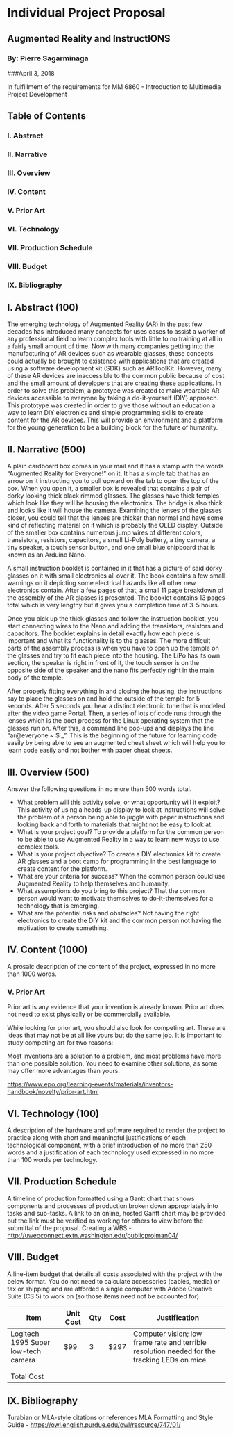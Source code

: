 # Individual Project Proposal

## Augmented Reality and InstructIONS
### By: Pierre Sagarminaga
###April 3, 2018

In fulfillment of the requirements for MM 6860 - Introduction to Multimedia Project Development


## Table of Contents
### I. Abstract
### II. Narrative
### III. Overview
### IV. Content
### V. Prior Art
### VI. Technology
### VII. Production Schedule
### VIII. Budget
### IX. Bibliography




## I. Abstract (100)

The emerging technology of Augmented Reality (AR) in the past few decades has introduced many concepts for uses cases to assist a worker of any professional field to learn complex tools with little to no training at all in a fairly small amount of time.
 Now with many companies getting into the manufacturing of AR devices such as wearable glasses, these concepts could actually be brought to existence with applications that are created using a software development kit (SDK) such as ARToolKit. 
However, many of these AR devices are inaccessible to the common public because of cost and the small amount of developers that are creating these applications. 
In order to solve this problem, a prototype was created to make wearable AR devices accessible to everyone by taking a do-it-yourself (DIY) approach. 
This prototype was created in order to give those without an education a way to learn DIY electronics and simple programming skills to create content for the AR devices.
This will provide an environment and a platform for the young generation to be a building block for the future of humanity.


## II. Narrative (500)

A plain cardboard box comes in your mail and it has a stamp with the words “Augmented Reality for Everyone!” on it. It has a simple tab that has an arrow on it instructing you to pull upward on the tab to open the top of the box. When you open it, a smaller box is revealed that contains a pair of dorky looking thick black rimmed glasses. The glasses have thick temples which look like they will be housing the electronics. The bridge is also thick and looks like it will house the camera. Examining the lenses of the glasses closer, you could tell that the lenses are thicker than normal and have some kind of reflecting material on it which is probably the OLED display. Outside of the smaller box contains numerous jump wires of different colors, transistors, resistors, capacitors, a small Li-Poly battery, a tiny camera, a tiny speaker, a touch sensor button, and one small blue chipboard that is known as an Arduino Nano.

A small instruction booklet is contained in it that has a picture of said dorky glasses on it with small electronics all over it. The book contains a few small warnings on it depicting some electrical hazards like all other new electronics contain. After a few pages of that, a small 11 page breakdown of the assembly of the AR glasses is presented. The booklet contains 13 pages total which is very lengthy but it gives you a completion time of 3-5 hours.

Once you pick up the thick glasses and follow the instruction booklet, you start connecting wires to the Nano and adding the transistors, resistors and capacitors. The booklet explains in detail exactly how each piece is important and what its functionality is to the glasses. The more difficult parts of the assembly process is when you have to open up the temple on the glasses and try to fit each piece into the housing. The LiPo has its own section, the speaker is right in front of it, the touch sensor is on the opposite side of the speaker and the nano fits perfectly right in the main body of the temple.

After properly fitting everything in and closing the housing, the instructions say to place the glasses on and hold the outside of the temple for 5 seconds. After 5 seconds you hear a distinct electronic tune that is modeled after the video game Portal. Then, a series of lots of code runs through the lenses which is the boot process for the Linux operating system that the glasses run on. After this, a command line pop-ups and displays the line “ar@everyone ~ $ _”. This is the beginning of the future for learning code easily by being able to see an augmented cheat sheet which will help you to learn code easily and not bother with paper cheat sheets. 


## III. Overview (500)
Answer the following questions in no more than 500 words total.

* What problem will this activity solve, or what opportunity will it exploit?
  This activity of using a heads-up display to look at instructions will solve the problem of a person being able to juggle     with paper instructions and looking back and forth to materials that might not be easy to look at.
* What is your project goal?
  To provide a platform for the common person to be able to use Augmented Reality in a way to learn new ways to use complex     tools.
* What is your project objective?
  To create a DIY electronics kit to create AR glasses and a boot camp for programming in the best language to create content   for the platform.
* What are your criteria for success?
  When the common person could use Augmented Reality to help themselves and humanity.
* What assumptions do you bring to this project?
  That the common person would want to motivate themselves to do-it-themselves for a technology that is emerging.
* What are the potential risks and obstacles?
  Not having the right electronics to create the DIY kit and the common person not having the motivation to create something.

## IV. Content (1000)

A prosaic description of the content of the project, expressed in no more than 1000 words.

### V. Prior Art
Prior art is any evidence that your invention is already known. Prior art does not need to exist physically or be commercially available.

While looking for prior art, you should also look for competing art. These are ideas that may not be at all like yours but do the same job. It is important to study competing art for two reasons:

Most inventions are a solution to a problem, and most problems have more than one possible solution. You need to examine other solutions, as some may offer more advantages than yours.

https://www.epo.org/learning-events/materials/inventors-handbook/novelty/prior-art.html

## VI. Technology (100)

A description of the hardware and software required to render the project to practice along with short and meaningful justifications of each technological component, with a brief introduction of no more than 250 words and a justification of each technology used expressed in no more than 100 words per technology.

## VII. Production Schedule

A timeline of production formatted using a Gantt chart that shows components and processes of production broken down appropriately into tasks and sub-tasks. A link to an online, hosted Gantt chart may be provided but the link must be verified as working for others to view before the submittal of the proposal.
Creating a  WBS - http://uweoconnect.extn.washington.edu/publicprojman04/

## VIII. Budget

A line-item budget that details all costs associated with the project with the below format. You do not need to calculate accessories (cables, media) or tax or shipping and are afforded a single computer with Adobe Creative Suite (CS 5) to work on (so those items need not be accounted for).

|Item|Unit Cost|Qty|Cost|Justification|
|---|---|---|---|---|
|Logitech 1995 Super low-tech camera|$99|3|$297|Computer vision; low frame rate and terrible resolution needed for the tracking LEDs on mice.|
||||||
||||||
|Total Cost||||||

## IX. Bibliography

Turabian or MLA-style citations or references
MLA Formatting and Style Guide - https://owl.english.purdue.edu/owl/resource/747/01/
